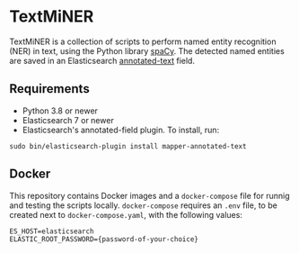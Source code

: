 # TextMiNER
TextMiNER is a collection of scripts to perform named entity recognition (NER) in text, using the Python library [spaCy](https://spacy.io/). The detected named entities are saved in an Elasticsearch [annotated-text](https://www.elastic.co/guide/en/elasticsearch/plugins/8.10/mapper-annotated-text.html) field.

## Requirements
- Python 3.8 or newer
- Elasticsearch 7 or newer
- Elasticsearch's annotated-field plugin. To install, run:
```
sudo bin/elasticsearch-plugin install mapper-annotated-text
```

## Docker
This repository contains Docker images and a `docker-compose` file for runnig and testing the scripts locally. `docker-compose` requires an `.env` file, to be created next to `docker-compose.yaml`, with the following values:
```
ES_HOST=elasticsearch
ELASTIC_ROOT_PASSWORD={password-of-your-choice}
```